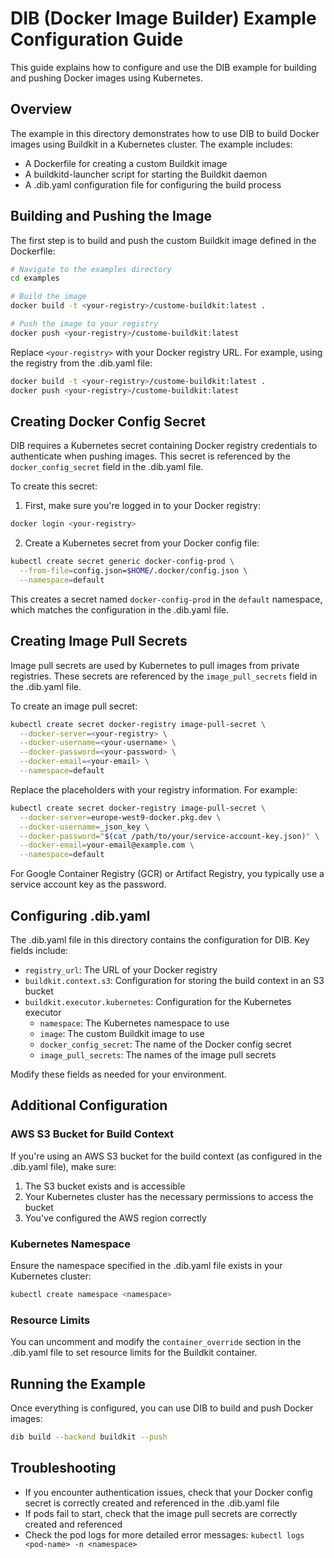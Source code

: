 # DIB (Docker Image Builder) Example Configuration Guide

This guide explains how to configure and use the DIB example for building and pushing Docker images using Kubernetes.

## Overview

The example in this directory demonstrates how to use DIB to build Docker images using Buildkit in a Kubernetes cluster. The example includes:

- A Dockerfile for creating a custom Buildkit image
- A buildkitd-launcher script for starting the Buildkit daemon
- A .dib.yaml configuration file for configuring the build process

## Building and Pushing the Image

The first step is to build and push the custom Buildkit image defined in the Dockerfile:

```bash
# Navigate to the examples directory
cd examples

# Build the image
docker build -t <your-registry>/custome-buildkit:latest .

# Push the image to your registry
docker push <your-registry>/custome-buildkit:latest
```

Replace `<your-registry>` with your Docker registry URL. For example, using the registry from the .dib.yaml file:

```bash
docker build -t <your-registry>/custome-buildkit:latest .
docker push <your-registry>/custome-buildkit:latest
```

## Creating Docker Config Secret

DIB requires a Kubernetes secret containing Docker registry credentials to authenticate when pushing images. This secret is referenced by the `docker_config_secret` field in the .dib.yaml file.

To create this secret:

1. First, make sure you're logged in to your Docker registry:

```bash
docker login <your-registry>
```

2. Create a Kubernetes secret from your Docker config file:

```bash
kubectl create secret generic docker-config-prod \
  --from-file=config.json=$HOME/.docker/config.json \
  --namespace=default
```

This creates a secret named `docker-config-prod` in the `default` namespace, which matches the configuration in the .dib.yaml file.

## Creating Image Pull Secrets

Image pull secrets are used by Kubernetes to pull images from private registries. These secrets are referenced by the `image_pull_secrets` field in the .dib.yaml file.

To create an image pull secret:

```bash
kubectl create secret docker-registry image-pull-secret \
  --docker-server=<your-registry> \
  --docker-username=<your-username> \
  --docker-password=<your-password> \
  --docker-email=<your-email> \
  --namespace=default
```

Replace the placeholders with your registry information. For example:

```bash
kubectl create secret docker-registry image-pull-secret \
  --docker-server=europe-west9-docker.pkg.dev \
  --docker-username=_json_key \
  --docker-password="$(cat /path/to/your/service-account-key.json)" \
  --docker-email=your-email@example.com \
  --namespace=default
```

For Google Container Registry (GCR) or Artifact Registry, you typically use a service account key as the password.

## Configuring .dib.yaml

The .dib.yaml file in this directory contains the configuration for DIB. Key fields include:

- `registry_url`: The URL of your Docker registry
- `buildkit.context.s3`: Configuration for storing the build context in an S3 bucket
- `buildkit.executor.kubernetes`: Configuration for the Kubernetes executor
  - `namespace`: The Kubernetes namespace to use
  - `image`: The custom Buildkit image to use
  - `docker_config_secret`: The name of the Docker config secret
  - `image_pull_secrets`: The names of the image pull secrets

Modify these fields as needed for your environment.

## Additional Configuration

### AWS S3 Bucket for Build Context

If you're using an AWS S3 bucket for the build context (as configured in the .dib.yaml file), make sure:

1. The S3 bucket exists and is accessible
2. Your Kubernetes cluster has the necessary permissions to access the bucket
3. You've configured the AWS region correctly

### Kubernetes Namespace

Ensure the namespace specified in the .dib.yaml file exists in your Kubernetes cluster:

```bash
kubectl create namespace <namespace>
```

### Resource Limits

You can uncomment and modify the `container_override` section in the .dib.yaml file to set resource limits for the Buildkit container.

## Running the Example

Once everything is configured, you can use DIB to build and push Docker images:

```bash
dib build --backend buildkit --push
```

## Troubleshooting

- If you encounter authentication issues, check that your Docker config secret is correctly created and referenced in the .dib.yaml file
- If pods fail to start, check that the image pull secrets are correctly created and referenced
- Check the pod logs for more detailed error messages: `kubectl logs <pod-name> -n <namespace>`